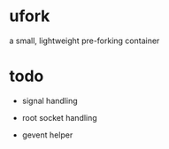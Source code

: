 ufork
=====

a small, lightweight pre-forking container



todo
====

* signal handling

* root socket handling

* gevent helper